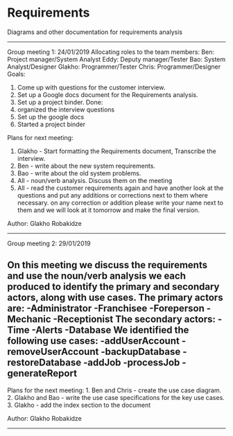 # Requirements
Diagrams and other documentation for requirements analysis

______________________________________________________________
Group meeting 1: 24/01/2019
Allocating roles to the team members:
  Ben: Project manager/System Analyst
  Eddy: Deputy manager/Tester
  Bao: System Analyst/Designer
  Glakho: Programmer/Tester
  Chris: Programmer/Designer
Goals:
  1. Come up with questions for the customer interview.
  2. Set up a Google docs document for the Requirements analysis.
  3. Set up a project binder.
Done:
  1. organized the interview questions
  2. Set up the google docs
  3. Started a project binder

Plans for next meeting:
  1. Glakho - Start formatting the Requirements document, Transcribe the interview.
  2. Ben - write about the new system requirements.
  3. Bao - write about the old system problems.
  4. All - noun/verb analysis. Discuss them on the meeting
  5. All - read the customer requirements again and have another look at the questions and put any additions or corrections next to them where necessary.
  on any correction or addition please write your name next to them and we will look at it tomorrow and make the final version.

Author: Glakho Robakidze
______________________________________________________________
Group meeting 2: 29/01/2019

On this meeting we discuss the requirements and use the noun/verb analysis we each produced to identify the primary and secondary actors, along with use cases.
The primary actors are:
  -Administrator
  -Franchisee
  -Foreperson
  -Mechanic
  -Receptionist
The secondary actors:
  -Time
  -Alerts
  -Database
We identified the following use cases:
  -addUserAccount
  -removeUserAccount
  -backupDatabase
  -restoreDatabase
  -addJob
  -processJob
  -generateReport
  -


  Plans for the next meeting:
    1. Ben and Chris - create the use case diagram.
    2. Glakho and Bao - write the use case specifications for the key use cases.
    3. Glakho - add the index section to the document

  Author: Glakho Robakidze
  ______________________________________________________________
